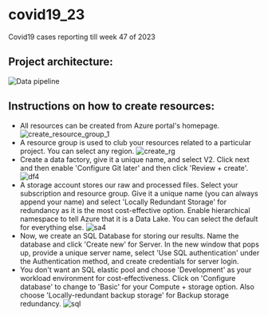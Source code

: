 # covid19_23
Covid19 cases reporting till week 47 of 2023
## Project architecture:
![Data pipeline](https://github.com/SidEnigma/covid19_23/assets/19359983/3f6814c9-b9b1-44ec-b516-45510982dda6)
## Instructions on how to create resources:
- All resources can be created from Azure portal's homepage.
![create_resource_group_1](https://github.com/SidEnigma/covid19_23/assets/19359983/19d9270e-28a6-4213-9012-dfa11a4ae6a2)
- A resource group is used to club your resources related to a particular project. You can select any region.
![create_rg](https://github.com/SidEnigma/covid19_23/assets/19359983/3050d12d-70a1-451e-b9d1-58768990ebad)
- Create a data factory, give it a unique name, and select V2. Click next and then enable 'Configure Git later' and then click 'Review + create'. 
![df4](https://github.com/SidEnigma/covid19_23/assets/19359983/7982de68-8f3a-4573-856c-71375fbb4c3f)
- A storage account stores our raw and processed files. Select your subscription and resource group. Give it a unique name (you can always append your name) and select 'Locally Redundant Storage' for redundancy as it is the most cost-effective option. Enable hierarchical namespace to tell Azure that it is a Data Lake. You can select the default for everything else.
![sa4](https://github.com/SidEnigma/covid19_23/assets/19359983/d7cc9bdf-a752-45f1-8fa1-a839f542bc6c)
- Now, we create an SQL Database for storing our results. Name the database and click 'Create new' for Server. In the new window that pops up, provide a unique server name, select 'Use SQL authentication' under the Authentication method, and create credentials for server login.
- You don't want an SQL elastic pool and choose 'Development' as your workload environment for cost-effectiveness. Click on 'Configure database' to change to 'Basic' for your Compute + storage option. Also choose 'Locally-redundant backup storage' for Backup storage redundancy.
![sql](https://github.com/SidEnigma/covid19_23/assets/19359983/02951352-8d9d-465b-b1a9-4730e3d607ec)
